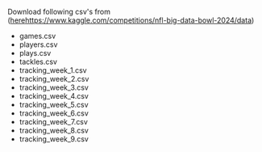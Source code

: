 

Download following csv's from ([here](https://www.kaggle.com/competitions/nfl-big-data-bowl-2024/data)https://www.kaggle.com/competitions/nfl-big-data-bowl-2024/data)

- games.csv
- players.csv
- plays.csv
- tackles.csv
- tracking_week_1.csv
- tracking_week_2.csv
- tracking_week_3.csv
- tracking_week_4.csv
- tracking_week_5.csv
- tracking_week_6.csv
- tracking_week_7.csv
- tracking_week_8.csv
- tracking_week_9.csv
